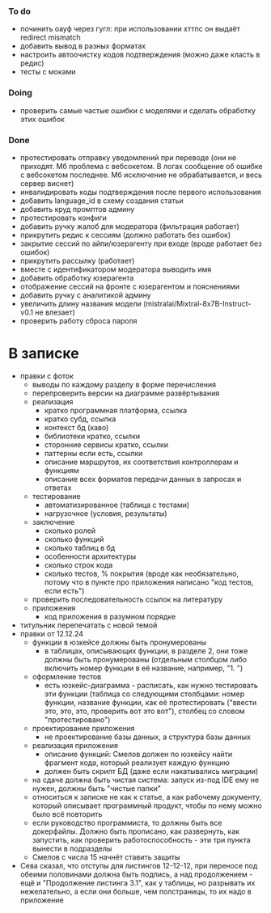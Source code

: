 ### To do
- починить оауф через гугл: при использовании хттпс он выдаёт redirect mismatch
- добавить вывод в разных форматах
- настроить автоочистку кодов подтверждения (можно даже класть в редис)
- тесты с моками
### Doing
- проверить самые частые ошибки с моделями и сделать обработку этих ошибок
### Done
- протестировать отправку уведомлений при переводе (они не приходят. Мб проблема с вебсокетом. В логах сообщение об ошибке с вебсокетом последнее. Мб исключение не обрабатывается, и весь сервер виснет)
- инвалидировать коды подтверждения после первого использования
- добавить language_id в схему создания статьи
- добавить круд промптов админу
- протестировать конфиги
- добавить ручку жалоб для модератора (фильтрация работает)
- прикрутить редис к сессиям (должно работать без ошибок)
- закрытие сессий по айпи/юзерагенту при входе (вроде работает без ошибок)
- прикрутить рассылку (работает)
- вместе с идентификатором модератора выводить имя
- добавить обработку юзерагента
- отображение сессий на фронте с юзерагентом и пояснениями
- добавить ручку с аналитикой админу
- увеличить длину названия модели (mistralai/Mixtral-8x7B-Instruct-v0.1 не влезает)
- проверить работу сброса пароля

# В записке
- правки с фоток
	- выводы по каждому разделу в форме перечисления
	- перепроверить версии на диаграмме развёртывания
	- реализация
		- кратко программная платформа, ссылка
		- кратко субд, ссылка
		- контекст бд (каво)
		- библиотеки кратко, ссылки
		- сторонние сервисы кратко, ссылки
		- паттерны если есть, ссылки
		- описание маршрутов, их соответствия контроллерам и функциям
		- описание всех форматов передачи данных в запросах и ответах
	- тестирование
		- автоматизированное (таблица с тестами)
		- нагрузочное (условия, результаты)
	- заключение
		- сколько ролей
		- сколько функций
		- сколько таблиц в бд
		- особенности архитектуры
		- сколько строк кода
		- сколько тестов, % покрытия (вроде как необязательно, потому что в пункте про приложения написано "код тестов, если есть")
	- проверить последовательность ссылок на литературу
	- приложения
		- код приложения в разумном порядке
- титульник перепечатать с новой темой
- правки от 12.12.24
	- функции в юзкейсе должны быть пронумерованы
		- в таблицах, описывающих функции, в разделе 2, они тоже должны быть пронумерованы (отдельным столбцом либо включить номер функции в её название, например, "1. ")
	- оформление тестов
		- есть юзкейс-диаграмма - расписать, как нужно тестировать эти функции (таблица со следующими столбцами: номер функции, название функции, как её протестировать ("ввести это, это, это, проверить вот это вот"), столбец со словом "протестировано")
	- проектирование приложения
		- не проектирование базы данных, а структура базы данных
	- реализация приложения
		- описание функций: Смелов должен по юзкейсу найти фрагмент кода, который реализует каждую функцию
		- должен быть скрипт БД (даже если накатывались миграции)
	- на сдаче должна быть чистая система: запуск из-под IDE ему не нужен, должны быть "чистые папки"
	- относиться к записке не как к статье, а как рабочему документу, который описывает программный продукт, чтобы по нему можно было всё повторить
	- если руководство программиста, то должны быть все докерфайлы. Должно быть прописано, как развернуть, как запустить, как проверить работоспособность - эти три пункта вынести в подразделы
	- Смелов с числа 15 начнёт ставить защиты
- Сева сказал, что отступы для листингов 12-12-12, при переносе под обеими половинами должна быть подпись, а над продолжением - ещё и "Продолжение листинга 3.1", как у таблицы, но разрывать их нежелательно, а если они больше, чем полстраницы, то их надо в приложение